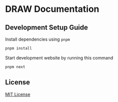 # DRAW Documentation

## Development Setup Guide

Install dependencies using `pnpm`

```bash
pnpm install
```

Start development website by running this command

```bash
pnpm next
```

## License

[MIT License](./LICENSE)
